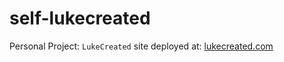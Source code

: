 # self-lukecreated
Personal Project: `LukeCreated`
site deployed at: [lukecreated.com](https://lukecreated.com)
